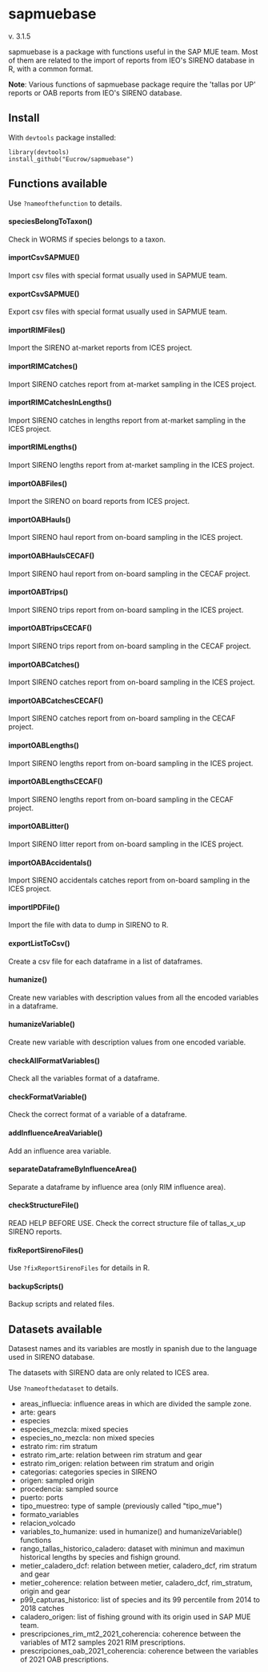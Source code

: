# sapmuebase

v. 3.1.5

sapmuebase is a package with functions useful in the SAP MUE team. Most of them
are related to the import of reports from IEO's SIRENO database in R, with a
common format.

**Note**: Various functions of sapmuebase package require the 'tallas por UP'
reports or OAB reports from IEO's SIRENO database.

## Install

With `devtools` package installed:

```
library(devtools)
install_github("Eucrow/sapmuebase")
```

## Functions available

Use `?nameofthefunction` to details.

#### speciesBelongToTaxon()

Check in WORMS if species belongs to a taxon.

#### importCsvSAPMUE()

Import csv files with special format usually used in SAPMUE team.

#### exportCsvSAPMUE()

Export csv files with special format usually used in SAPMUE team.

#### importRIMFiles()

Import the SIRENO at-market reports from ICES project.

#### importRIMCatches()

Import SIRENO catches report from at-market sampling in the ICES project.

#### importRIMCatchesInLengths()

Import SIRENO catches in lengths report from at-market sampling in the ICES project.

#### importRIMLengths()

Import SIRENO lengths report from at-market sampling in the ICES project.

#### importOABFiles()

Import the SIRENO on board reports from ICES project.

#### importOABHauls()

Import SIRENO haul report from on-board sampling in the ICES project.

#### importOABHaulsCECAF()

Import SIRENO haul report from on-board sampling in the CECAF project.

#### importOABTrips()

Import SIRENO trips report from on-board sampling in the ICES project.

#### importOABTripsCECAF()

Import SIRENO trips report from on-board sampling in the CECAF project.

#### importOABCatches()

Import SIRENO catches report from on-board sampling in the ICES project.

#### importOABCatchesCECAF()

Import SIRENO catches report from on-board sampling in the CECAF project.

#### importOABLengths()

Import SIRENO lengths report from on-board sampling in the ICES project.

#### importOABLengthsCECAF()

Import SIRENO lengths report from on-board sampling in the CECAF project.

#### importOABLitter()

Import SIRENO litter report from on-board sampling in the ICES project.

#### importOABAccidentals()

Import SIRENO accidentals catches report from on-board sampling in the ICES project.

#### importIPDFile()

Import the file with data to dump in SIRENO to R.

#### exportListToCsv()

Create a csv file for each dataframe in a list of dataframes.

#### humanize()

Create new variables with description values from all the encoded variables in
a dataframe.

#### humanizeVariable()

Create new variable with description values from one encoded variable.

#### checkAllFormatVariables()

Check all the variables format of a dataframe.

#### checkFormatVariable()

Check the correct format of a variable of a dataframe.

#### addInfluenceAreaVariable()

Add an influence area variable.

#### separateDataframeByInfluenceArea()

Separate a dataframe by influence area (only RIM influence area).

#### checkStructureFile()

READ HELP BEFORE USE. Check the correct structure file of tallas_x_up SIRENO
reports.

#### fixReportSirenoFiles()

Use `?fixReportSirenoFiles` for details in R.

#### backupScripts()

Backup scripts and related files.

## Datasets available

Datasest names and its variables are mostly in spanish due to the language used
in SIRENO database.

The datasets with SIRENO data are only related to ICES area.

Use `?nameofthedataset` to details.

-   areas_influecia: influence areas in which are divided the sample zone.
-   arte: gears
-   especies
-   especies_mezcla: mixed species
-   especies_no_mezcla: non mixed species
-   estrato rim: rim stratum
-   estrato rim_arte: relation between rim stratum and gear
-   estrato rim_origen: relation between rim stratum and origin
-   categorias: categories species in SIRENO
-   origen: sampled origin
-   procedencia: sampled source
-   puerto: ports
-   tipo_muestreo: type of sample (previously called "tipo_mue")
-   formato_variables
-   relacion_volcado
-   variables_to_humanize: used in humanize() and humanizeVariable() functions
-   rango_tallas_historico_caladero: dataset with minimun and maximun historical
    lengths by species and fishign ground.
-   metier_caladero_dcf: relation between metier, caladero_dcf, rim stratum and gear
-   metier_coherence: relation between metier, caladero_dcf, rim_stratum, origin and gear
-   p99_capturas_historico: list of species and its 99 percentile from 2014 to 2018 catches
-   caladero_origen: list of fishing ground with its origin used in SAP MUE team.
-   prescripciones_rim_mt2_2021_coherencia: coherence between the variables of
    MT2 samples 2021 RIM prescriptions.
-   prescripciones_oab_2021_coherencia: coherence between the variables of 2021 OAB
    prescriptions.
